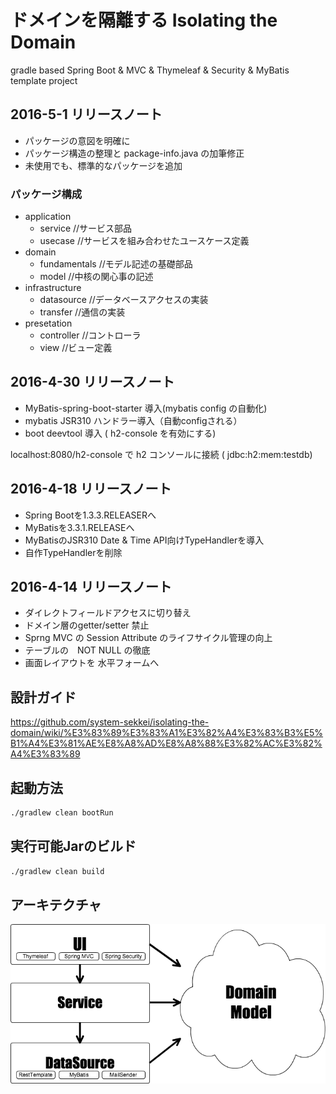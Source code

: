 # ドメインを隔離する Isolating the Domain
gradle based Spring Boot &amp; MVC &amp; Thymeleaf &amp; Security &amp; MyBatis template project

## 2016-5-1 リリースノート

* パッケージの意図を明確に
* パッケージ構造の整理と package-info.java の加筆修正
* 未使用でも、標準的なパッケージを追加

### パッケージ構成

* application
  * service //サービス部品
  * usecase //サービスを組み合わせたユースケース定義
* domain
  * fundamentals //モデル記述の基礎部品
  * model //中核の関心事の記述
* infrastructure
  * datasource //データベースアクセスの実装
  * transfer //通信の実装
* presetation
  * controller //コントローラ
  * view //ビュー定義

## 2016-4-30 リリースノート

* MyBatis-spring-boot-starter 導入(mybatis config の自動化)
* mybatis JSR310 ハンドラー導入（自動configされる）
* boot deevtool 導入 ( h2-console を有効にする)

localhost:8080/h2-console で h2 コンソールに接続
( jdbc:h2:mem:testdb)

## 2016-4-18 リリースノート

* Spring Bootを1.3.3.RELEASERへ
* MyBatisを3.3.1.RELEASEへ
* MyBatisのJSR310 Date & Time API向けTypeHandlerを導入
* 自作TypeHandlerを削除

## 2016-4-14 リリースノート

* ダイレクトフィールドアクセスに切り替え
* ドメイン層のgetter/setter 禁止
* Sprng MVC の Session Attribute のライフサイクル管理の向上
* テーブルの　NOT NULL の徹底
* 画面レイアウトを 水平フォームへ

## 設計ガイド

https://github.com/system-sekkei/isolating-the-domain/wiki/%E3%83%89%E3%83%A1%E3%82%A4%E3%83%B3%E5%B1%A4%E3%81%AE%E8%A8%AD%E8%A8%88%E3%82%AC%E3%82%A4%E3%83%89

## 起動方法

```sh
./gradlew clean bootRun
```

## 実行可能Jarのビルド

```sh
./gradlew clean build
```

## アーキテクチャ

![アーキテクチャ](architecture.png)

